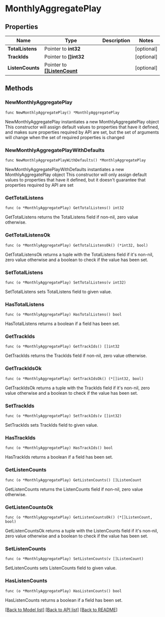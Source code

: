 # MonthlyAggregatePlay

## Properties

Name | Type | Description | Notes
------------ | ------------- | ------------- | -------------
**TotalListens** | Pointer to **int32** |  | [optional] 
**TrackIds** | Pointer to **[]int32** |  | [optional] 
**ListenCounts** | Pointer to [**[]ListenCount**](ListenCount.md) |  | [optional] 

## Methods

### NewMonthlyAggregatePlay

`func NewMonthlyAggregatePlay() *MonthlyAggregatePlay`

NewMonthlyAggregatePlay instantiates a new MonthlyAggregatePlay object
This constructor will assign default values to properties that have it defined,
and makes sure properties required by API are set, but the set of arguments
will change when the set of required properties is changed

### NewMonthlyAggregatePlayWithDefaults

`func NewMonthlyAggregatePlayWithDefaults() *MonthlyAggregatePlay`

NewMonthlyAggregatePlayWithDefaults instantiates a new MonthlyAggregatePlay object
This constructor will only assign default values to properties that have it defined,
but it doesn't guarantee that properties required by API are set

### GetTotalListens

`func (o *MonthlyAggregatePlay) GetTotalListens() int32`

GetTotalListens returns the TotalListens field if non-nil, zero value otherwise.

### GetTotalListensOk

`func (o *MonthlyAggregatePlay) GetTotalListensOk() (*int32, bool)`

GetTotalListensOk returns a tuple with the TotalListens field if it's non-nil, zero value otherwise
and a boolean to check if the value has been set.

### SetTotalListens

`func (o *MonthlyAggregatePlay) SetTotalListens(v int32)`

SetTotalListens sets TotalListens field to given value.

### HasTotalListens

`func (o *MonthlyAggregatePlay) HasTotalListens() bool`

HasTotalListens returns a boolean if a field has been set.

### GetTrackIds

`func (o *MonthlyAggregatePlay) GetTrackIds() []int32`

GetTrackIds returns the TrackIds field if non-nil, zero value otherwise.

### GetTrackIdsOk

`func (o *MonthlyAggregatePlay) GetTrackIdsOk() (*[]int32, bool)`

GetTrackIdsOk returns a tuple with the TrackIds field if it's non-nil, zero value otherwise
and a boolean to check if the value has been set.

### SetTrackIds

`func (o *MonthlyAggregatePlay) SetTrackIds(v []int32)`

SetTrackIds sets TrackIds field to given value.

### HasTrackIds

`func (o *MonthlyAggregatePlay) HasTrackIds() bool`

HasTrackIds returns a boolean if a field has been set.

### GetListenCounts

`func (o *MonthlyAggregatePlay) GetListenCounts() []ListenCount`

GetListenCounts returns the ListenCounts field if non-nil, zero value otherwise.

### GetListenCountsOk

`func (o *MonthlyAggregatePlay) GetListenCountsOk() (*[]ListenCount, bool)`

GetListenCountsOk returns a tuple with the ListenCounts field if it's non-nil, zero value otherwise
and a boolean to check if the value has been set.

### SetListenCounts

`func (o *MonthlyAggregatePlay) SetListenCounts(v []ListenCount)`

SetListenCounts sets ListenCounts field to given value.

### HasListenCounts

`func (o *MonthlyAggregatePlay) HasListenCounts() bool`

HasListenCounts returns a boolean if a field has been set.


[[Back to Model list]](../README.md#documentation-for-models) [[Back to API list]](../README.md#documentation-for-api-endpoints) [[Back to README]](../README.md)


